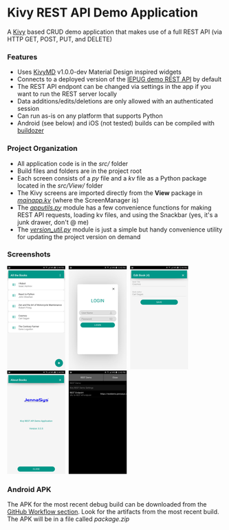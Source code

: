 # Kivy REST API Demo Application
A [Kivy](https://kivy.org) based CRUD demo application that makes use of a full REST API (via HTTP GET, POST, PUT, and DELETE) 

### Features
- Uses [KivyMD](https://kivymd.readthedocs.io/en/latest/) v1.0.0-dev Material Design inspired widgets
- Connects to a deployed version of the [IEPUG demo REST API](https://github.com/IEPUG/2022_07_REST-API_2) by default
- The REST API endpont can be changed via settings in the app if you want to run the REST server locally
- Data additions/edits/deletions are only allowed with an authenticated session
- Can run as-is on any platform that supports Python
- Android (see below) and iOS (not tested) builds can be compiled with [buildozer](https://buildozer.readthedocs.io/en/latest/index.html)

### Project Organization
- All application code is in the _src/_ folder
- Build files and folders are in the project root
- Each screen consists of a _py_ file and a _kv_ file as a Python package located in the _src/View/_ folder
- The Kivy screens are imported directly from the **View** package in [_mainapp.kv_](src/mainapp.kv) (where the ScreenManager is)
- The [_apputils.py_](src/apputils.py) module has a few convenience functions for making REST API requests, loading kv files, and using the Snackbar (yes, it's a junk drawer, don't @ me)
- The [_version_util.py_](version_util.py) module is just a simple but handy convenience utility for updating the project version on demand

### Screenshots
<img src="images/Kivy_REST_Demo_List.jpg" width="135" alt="App screen - List"/>&nbsp;&nbsp;<img src="images/Kivy_REST_Demo_Login.jpg" width="135" alt="App screen - Login"/>&nbsp;&nbsp;<img src="images/Kivy_REST_Demo_Edit.jpg" width="135" alt="App screen - Edit"/>&nbsp;&nbsp;<img src="images/Kivy_REST_Demo_About.jpg" width="135" alt="App screen - About"/>&nbsp;&nbsp;<img src="images/Kivy_REST_Demo_Settings.jpg" width="135" alt="App screen - Settings"/>
### Android APK
The APK for the most recent debug build can be downloaded from the [GitHub Workflow section](https://github.com/JennaSys/kivy_rest/actions/workflows/main.yml). Look for the artifacts from the most recent build. The APK will be in a file called _package.zip_
